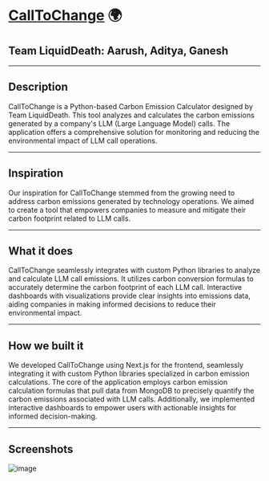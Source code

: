# [CallToChange](https://calltochange.vercel.app/) 🌍

## Team LiquidDeath: Aarush, Aditya, Ganesh

---

## Description

CallToChange is a Python-based Carbon Emission Calculator designed by Team LiquidDeath. This tool analyzes and calculates the carbon emissions generated by a company's LLM (Large Language Model) calls. The application offers a comprehensive solution for monitoring and reducing the environmental impact of LLM call operations.

---

## Inspiration

Our inspiration for CallToChange stemmed from the growing need to address carbon emissions generated by technology operations. We aimed to create a tool that empowers companies to measure and mitigate their carbon footprint related to LLM calls.

---

## What it does

CallToChange seamlessly integrates with custom Python libraries to analyze and calculate LLM call emissions. It utilizes carbon conversion formulas to accurately determine the carbon footprint of each LLM call. Interactive dashboards with visualizations provide clear insights into emissions data, aiding companies in making informed decisions to reduce their environmental impact.

---

## How we built it

We developed CallToChange using Next.js for the frontend, seamlessly integrating it with custom Python libraries specialized in carbon emission calculations. The core of the application employs carbon emission calculation formulas that pull data from MongoDB to precisely quantify the carbon emissions associated with LLM calls. Additionally, we implemented interactive dashboards to empower users with actionable insights for informed decision-making.

---

## Screenshots

![image](https://github.com/Arush223/CallToChange/assets/115517528/cabedfe8-b9a7-4473-9759-b6e638612de0)
